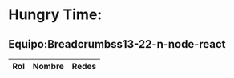 #                                                                              Hungry Time:

## Equipo:Breadcrumbss13-22-n-node-react


| Rol               | Nombre               | Redes                                                                                                                             |
| :---------------- | :------------------- | :---------------------------------------------------------------------------------------------------------------------|
